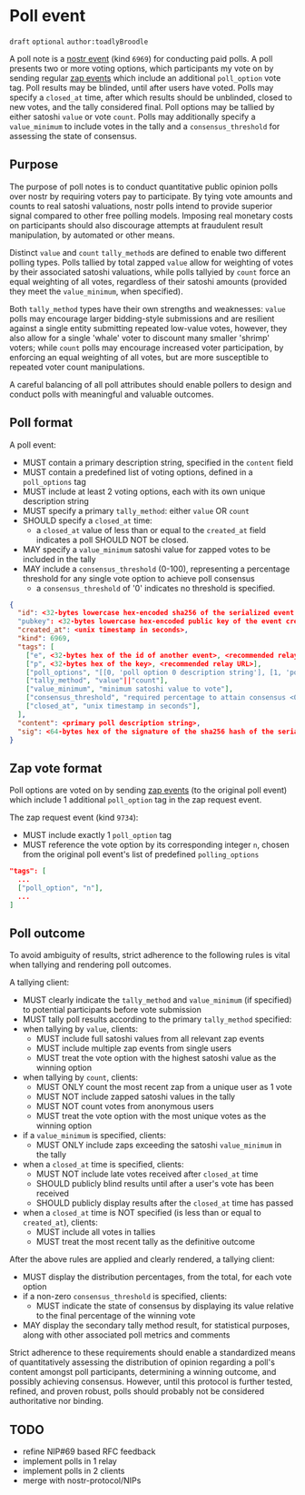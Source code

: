 # Poll event

`draft` `optional` `author:toadlyBroodle`

A poll note is a [nostr event](01.md) (kind `6969`) for conducting paid polls. A poll presents two or more voting options, which participants my vote on by sending regular [zap events](57.md) which include an additional `poll_option` vote tag. Poll results may be blinded, until after users have voted. Polls may specify a `closed_at` time, after which results should be unblinded, closed to new votes, and the tally considered final. Poll options may be tallied by either satoshi `value` or vote `count`. Polls may additionally specify a `value_minimum` to include votes in the tally and a `consensus_threshold` for assessing the state of consensus.

## Purpose

The purpose of poll notes is to conduct quantitative public opinion polls over nostr by requiring voters pay to participate. By tying vote amounts and counts to real satoshi valuations, nostr polls intend to provide superior signal compared to other free polling models. Imposing real monetary costs on participants should also discourage attempts at fraudulent result manipulation, by automated or other means.

Distinct `value` and `count` `tally_method`s are defined to enable two different polling types. Polls tallied by total zapped `value` allow for weighting of votes by their associated satoshi valuations, while polls tallyied by `count` force an equal weighting of all votes, regardless of their satoshi amounts (provided they meet the `value_minimum`, when specified).

Both `tally_method` types have their own strengths and weaknesses: `value` polls may encourage larger bidding-style submissions and are resilient against a single entity submitting repeated low-value votes, however, they also allow for a single 'whale' voter to discount many smaller 'shrimp' voters; while `count` polls may encourage increased voter participation, by enforcing an equal weighting of all votes, but are more susceptible to repeated voter count manipulations.

A careful balancing of all poll attributes should enable pollers to design and conduct polls with meaningful and valuable outcomes.

## Poll format

A poll event:
* MUST contain a primary description string, specified in the `content` field
* MUST contain a predefined list of voting options, defined in a `poll_options` tag
* MUST include at least 2 voting options, each with its own unique description string
* MUST specify a primary `tally_method`: either `value` OR `count`
* SHOULD specify a `closed_at` time:
  * a `closed_at` value of less than or equal to the `created_at` field indicates a poll SHOULD NOT be closed.
* MAY specify a `value_minimum` satoshi value for zapped votes to be included in the tally
* MAY include a `consensus_threshold` (0-100), representing a percentage threshold for any single vote option to achieve poll consensus
  * a `consensus_threshold` of '0' indicates no threshold is specified.

```json
{
  "id": <32-bytes lowercase hex-encoded sha256 of the serialized event data>
  "pubkey": <32-bytes lowercase hex-encoded public key of the event creator>,
  "created_at": <unix timestamp in seconds>,
  "kind": 6969,
  "tags": [
    ["e", <32-bytes hex of the id of another event>, <recommended relay URL>],
    ["p", <32-bytes hex of the key>, <recommended relay URL>],
    ["poll_options", "[[0, 'poll option 0 description string'], [1, 'poll option 1 description string'], [<n>, 'poll option <n> description string']]"],
    ["tally_method", "value"||"count"],
    ["value_minimum", "minimum satoshi value to vote"],
    ["consensus_threshold", "required percentage to attain consensus <0..100>"],
    ["closed_at", "unix timestamp in seconds"],
  ],
  "content": <primary poll description string>,
  "sig": <64-bytes hex of the signature of the sha256 hash of the serialized event data, which is the same as the "id" field>
}
```

## Zap vote format

Poll options are voted on by sending [zap events](57.md) (to the original poll event) which include 1 additional `poll_option` tag in the zap request event. 

The zap request event (kind `9734`): 
* MUST include exactly 1 `poll_option` tag
* MUST reference the vote option by its corresponding integer `n`, chosen from the original poll event's list of predefined `polling_options`

```json
"tags": [
  ...
  ["poll_option", "n"],
  ...
]
```

## Poll outcome

To avoid ambiguity of results, strict adherence to the following rules is vital when tallying and rendering poll outcomes.

A tallying client:
* MUST clearly indicate the `tally_method` and `value_minimum` (if specified) to potential participants before vote submission
* MUST tally poll results according to the primary `tally_method` specified:
* when tallying by `value`, clients:
  * MUST include full satoshi values from all relevant zap events
  * MUST include multiple zap events from single users
  * MUST treat the vote option with the highest satoshi value as the winning option
* when tallying by `count`, clients:
  * MUST ONLY count the most recent zap from a unique user as 1 vote
  * MUST NOT include zapped satoshi values in the tally
  * MUST NOT count votes from anonymous users
  * MUST treat the vote option with the most unique votes as the winning option
* if a `value_minimum` is specified, clients:
  * MUST ONLY include zaps exceeding the satoshi `value_minimum` in the tally
* when a `closed_at` time is specified, clients:
  * MUST NOT include late votes received after `closed_at` time
  * SHOULD publicly blind results until after a user's vote has been received
  * SHOULD publicly display results after the `closed_at` time has passed
* when a `closed_at` time is NOT specified (is less than or equal to `created_at`), clients:
  *  MUST include all votes in tallies
  *  MUST treat the most recent tally as the definitive outcome

After the above rules are applied and clearly rendered, a tallying client:
* MUST display the distribution percentages, from the total, for each vote option
* if a non-zero `consensus_threshold` is specified, clients:
  * MUST indicate the state of consensus by displaying its value relative to the final percentage of the winning vote
* MAY display the secondary tally method result, for statistical purposes, along with other associated poll metrics and comments

Strict adherence to these requirements should enable a standardized means of quantitatively assessing the distribution of opinion regarding a poll's content amongst poll participants, determining a winning outcome, and possibly achieving consensus. However, until this protocol is further tested, refined, and proven robust, polls should probably not be considered authoritative nor binding.

## TODO

* refine NIP#69 based RFC feedback
* implement polls in 1 relay
* implement polls in 2 clients
* merge with nostr-protocol/NIPs
